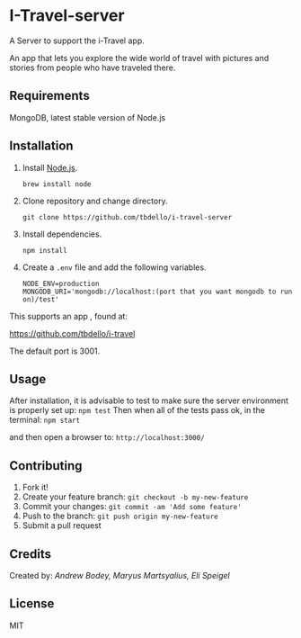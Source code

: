 # I-Travel-server

A Server to support the i-Travel app.

An app that lets you explore the wide world of travel with pictures and stories from people who have traveled there. 

## Requirements

MongoDB, latest stable version of Node.js 

## Installation

1. Install [Node.js](https://nodejs.org/en/).

    ```
    brew install node
    ```

2. Clone repository and change directory.

    ```
    git clone https://github.com/tbdello/i-travel-server 
    ```

3. Install dependencies.

    ```
    npm install
    ```

4. Create a `.env` file and add the following variables.

    ```
    NODE_ENV=production
    MONGODB_URI='mongodb://localhost:(port that you want mongodb to run on)/test'
    ```

This supports an app , found at:

https://github.com/tbdello/i-travel

The default port is 3001.

## Usage

After installation, it is advisable to test to make sure the server environment is properly set up: `npm test` 
Then when all of the tests pass ok, in the terminal: `npm start`

and then open a browser to: `http://localhost:3000/`


## Contributing

1. Fork it!
1. Create your feature branch: `git checkout -b my-new-feature`
1. Commit your changes: `git commit -am 'Add some feature'`
1. Push to the branch: `git push origin my-new-feature`
1. Submit a pull request 

## Credits

Created by: *Andrew Bodey, Maryus Martsyalius, Eli Speigel*

## License

MIT
